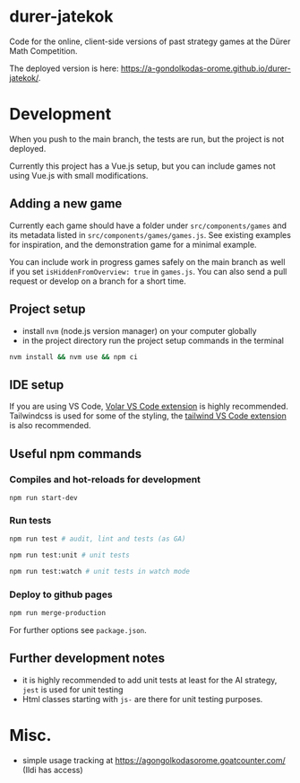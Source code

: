 # durer-jatekok

Code for the online, client-side versions of past strategy games at the Dürer Math Competition.

The deployed version is here: https://a-gondolkodas-orome.github.io/durer-jatekok/.

# Development

When you push to the main branch, the tests are run, but the project is not deployed.

Currently this project has a Vue.js setup, but you can include games not using Vue.js with small modifications.

## Adding a new game

Currently each game should have a folder under `src/components/games` and its metadata listed in `src/components/games/games.js`. See existing examples for inspiration, and the demonstration game for a minimal example.

You can include work in progress games safely on the main branch as well if you set `isHiddenFromOverview: true` in `games.js`. You can also send a pull request or develop on a branch for a short time.

## Project setup

- install `nvm` (node.js version manager) on your computer globally
- in the project directory run the project setup commands in the terminal

```bash
nvm install && nvm use && npm ci
```

## IDE setup

If you are using VS Code, [Volar VS Code extension](https://marketplace.visualstudio.com/items?itemName=johnsoncodehk.volar) is highly recommended.
Tailwindcss is used for some of the styling, the [tailwind VS Code extension](https://marketplace.visualstudio.com/items?itemName=bradlc.vscode-tailwindcss) is also recommended.


## Useful npm commands

### Compiles and hot-reloads for development

```
npm run start-dev
```

### Run tests

```bash
npm run test # audit, lint and tests (as GA)
```

```bash
npm run test:unit # unit tests
```

```bash
npm run test:watch # unit tests in watch mode
```

### Deploy to github pages

```bash
npm run merge-production
```

For further options see `package.json`.

## Further development notes

- it is highly recommended to add unit tests at least for the AI strategy, `jest` is used for unit testing
- Html classes starting with `js-` are there for unit testing purposes.

# Misc.

- simple usage tracking at https://agongolkodasorome.goatcounter.com/ (Ildi has access)
